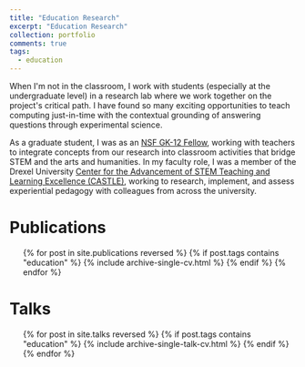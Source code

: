 ```yaml
---
title: "Education Research"
excerpt: "Education Research"
collection: portfolio
comments: true
tags: 
  - education
---
```


When I'm not in the classroom, I work with students (especially at the undergraduate level) in a research lab where we work together on the project's critical path.  I have found so many exciting opportunities to teach computing just-in-time with the contextual grounding of answering questions through experimental science.

As a graduate student, I was as an [NSF GK-12 Fellow](http://www.drexelgk12.com/), working with teachers to integrate concepts from our research into classroom activities that bridge STEM and the arts and humanities.  In my faculty role, I was a member of the Drexel University [Center for the Advancement of STEM Teaching and Learning Excellence (CASTLE)](https://drexel.edu/castle/), working to research, implement, and assess experiential pedagogy with colleagues from across the university.

# Publications
<ul>{% for post in site.publications reversed %}
  {% if post.tags contains "education" %}
    {% include archive-single-cv.html %}
  {% endif %}
{% endfor %}</ul>

# Talks
<ul>{% for post in site.talks reversed %}
  {% if post.tags contains "education" %}
    {% include archive-single-talk-cv.html %}
  {% endif %}
{% endfor %}</ul>